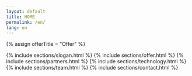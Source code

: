 ```yaml
---
layout: default
title: HOME
permalink: /en/
lang: en
---
```

{% assign offerTitle = "Offer" %}

{% include sections/slogan.html  %}
{% include sections/offer.html %}
{% include sections/partners.html %}
{% include sections/technology.html %}
{% include sections/team.html %}
{% include sections/contact.html %}

